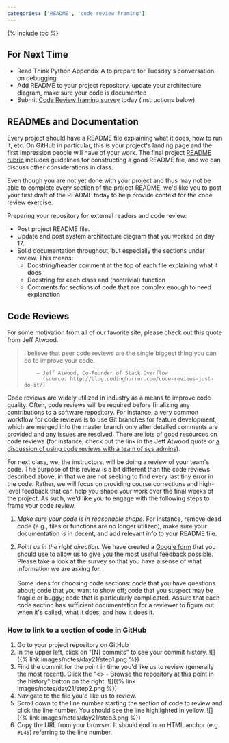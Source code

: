 ```yaml
---
categories: ['README', 'code review framing']
---
```


{% include toc %}

## For Next Time

* Read Think Python Appendix A to prepare for Tuesday's conversation on debugging
* Add README to your project repository, update your architecture diagram, make sure your code is documented
* Submit [Code Review framing survey](https://goo.gl/forms/LQucKLrbyZOV3BEp2) today (instructions below)


## READMEs and Documentation

Every project should have a README file explaining what it does, how to run it, etc.
On GitHub in particular, this is your project's landing page and the first impression people will have of your work.
The final project [README rubric](/assignments/final-project/readme-rubric.html) includes guidelines for constructing a good README file, and we can discuss other considerations in class.

Even though you are not yet done with your project and thus may not be able to complete every section of the project README, we'd like you to post your first draft of the README today to help provide context for the code review exercise.

Preparing your repository for external readers and code review:
 - Post project README file.
 - Update and post system architecture diagram that you worked on day 17.
 - Solid documentation throughout, but especially the sections under review. 
   This means:
   - Docstring/header comment at the top of each file explaining what it does
   - Docstring for each class and (nontrivial) function
   - Comments for sections of code that are complex enough to need explanation


## Code Reviews

For some motivation from all of our favorite site, please check out this quote from Jeff Atwood.

> I believe that peer code reviews are the single biggest thing you can do to improve your code.
>
>         – Jeff Atwood, Co-Founder of Stack Overflow
>           (source: http://blog.codinghorror.com/code-reviews-just-do-it/)

Code reviews are widely utilized in industry as a means to improve code quality.  Often, code reviews will be required before finalizing any contributions to a software repository.  For instance, a very common workflow for code reviews is to use Git branches for feature development, which are merged into the master branch only after detailed comments are provided and any issues are resolved.  There are lots of good resources on code reviews (for instance, check out the link in the Jeff Atwood quote or [a discussion of using code reviews with a team of sys admins](http://willthames.github.io/2016/11/07/intro-to-code-reviews.html)).

For next class, we, the instructors, will be doing a review of your team's code.  The purpose of this review is a bit different than the code reviews described above, in that we are not seeking to find every last tiny error in the code.  Rather, we will focus on providing course corrections and high-level feedback that can help you shape your work over the final weeks of the project.  As such, we'd like you to engage with the following steps to frame your code review.

1.  *Make sure your code is in reasonable shape.*  For instance, remove dead code (e.g., files or functions are no longer utilized), make sure your documentation is in decent, and add relevant info to your README file.

2.  *Point us in the right direction.*  We have created a [Google form](https://docs.google.com/forms/d/e/1FAIpQLSf0-J_2KiffRMKniLdrqjQiJOTaHzZ4AcLW_2ClN737GVJEew/viewform) that you should use to allow us to give you the most useful feedback possible.  Please take a look at the survey so that you have a sense of what information we are asking for.<br/><br/>Some ideas for choosing code sections: code that you have questions about; code that you want to show off; code that you suspect may be fragile or buggy; code that is particularly complicated. Assure that each code section has sufficient documentation for a reviewer to figure out when it's called, what it does, and how it does it.


### How to link to a section of code in GitHub
 1. Go to your project repository on GitHub
 1. In the upper left, click on "[N] commits" to see your commit history.
  ![]({% link images/notes/day21/step1.png %})
 1. Find the commit for the point in time you'd like us to review (generally the most recent). Click the "<> - Browse the repository at this point in the history" button on the right.
  ![]({% link images/notes/day21/step2.png %})
 1. Navigate to the file you'd like us to review.
 1. Scroll down to the line number starting the section of code to review and click the line number. You should see the line highlighted in yellow.
  ![]({% link images/notes/day21/step3.png %})
 1. Copy the URL from your browser. It should end in an HTML anchor (e.g. ```#L45```) referring to the line number.
